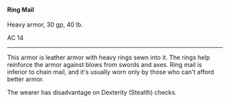 #### Ring Mail

Heavy armor, 30 gp, 40 lb.

AC 14

---

This armor is leather armor with heavy rings sewn into it. The rings help reinforce the armor against blows from swords and axes. Ring mail is inferior to chain mail, and it's usually worn only by those who can't afford better armor.

The wearer has disadvantage on Dexterity (Stealth) checks.